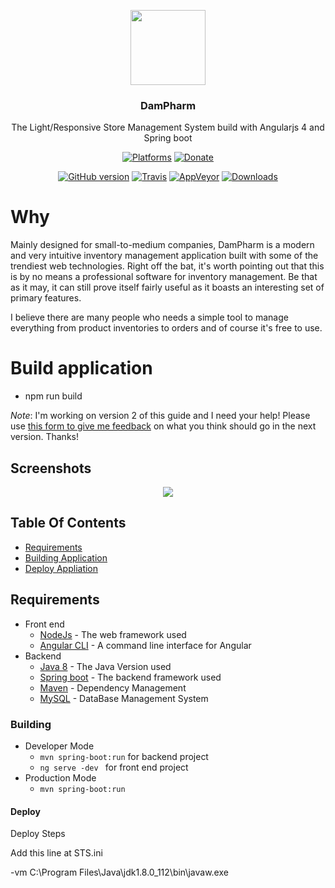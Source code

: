 
<p align="center">
  <img src="https://github.com/IndomaximTechID/storaji-ui/blob/master/src/assets/storaji.png?raw=true" height="120" />
  <h3 align="center">DamPharm</h3>
  <p align="center">The Light/Responsive Store Management System build with Angularjs 4 and Spring boot </p>
  <p align="center">
    <a href="https://github.com/IndomaximTechID/storaji/releases"><img src="https://img.shields.io/badge/platform-macOS%20%7C%20Windows%20%7C%20Linux-lightgrey.svg" alt="Platforms"></a>
    <a href="https://www.patreon.com/bePatron?c=1404837"><img src="https://img.shields.io/badge/donate-patreon-red.svg" alt="Donate"></a>
  </p>
  <p align="center">
    <a href="https://github.com/IndomaximTechID/storaji"><img src="https://img.shields.io/github/release/IndomaximTechID/storaji/all.svg" alt="GitHub version"></a>
    <a href="https://travis-ci.org/IndomaximTechID/storaji-ui"><img src="https://api.travis-ci.org/IndomaximTechID/storaji-ui.svg?branch=master" alt="Travis"></a>
    <a href="https://ci.appveyor.com/project/lowsprofile/storaji-ui"><img src="https://ci.appveyor.com/api/projects/status/github/indomaximtechid/storaji-ui?branch=master&svg=true" alt="AppVeyor"></a>
    <a href="https://github.com/IndomaximTechID/storaji/releases"><img src="https://img.shields.io/github/downloads/indomaximtechid/storaji/total.svg" alt="Downloads"></a>
  </p>
</p>

 

# Why

Mainly designed for small-to-medium companies, DamPharm is a modern and very intuitive inventory management application built with some of the trendiest web technologies. Right off the bat, it's worth pointing out that this is by no means a professional software for inventory management. Be that as it may, it can still prove itself fairly useful as it boasts an interesting set of primary features.

I believe there are many people who needs a simple tool to manage everything from product inventories to orders and of course it's free to use.

# Build application
 - npm run build
 
*Note*: I'm working on version 2 of this guide and I need your help! Please use [this form to give me feedback](https://goo.gl/forms/yoWihX9ZjPI9x24o1) on what you think should go in the next version. Thanks!

## Screenshots
<p align="center">
  <img src="https://github.com/IndomaximTechID/storaji/blob/gh-pages/screenshoots/cover.png?raw=true" />
</p>

## Table Of Contents

* [Requirements](#requirements)
* [Building Application](#building)
* [Deploy Appliation](#deploy)
 

## Requirements
* Front end
   * [NodeJs](https://nodejs.org/en/) - The web framework used
   * [Angular CLI](https://cli.angular.io/) - A command line interface for Angular
* Backend
   * [Java 8](http://www.oracle.com/technetwork/java/javase/overview/java8-2100321.html) - The Java Version used
   * [Spring boot](https://projects.spring.io/spring-boot/) - The backend framework used
   * [Maven](https://maven.apache.org/) - Dependency Management
   * [MySQL](https://maven.apache.org/) - DataBase Management System



### Building

* Developer Mode
   * ``` mvn spring-boot:run ```   for backend project
   * ``` ng serve -dev  ```         for front end project
* Production Mode
   * ``` mvn spring-boot:run ```


#### Deploy

Deploy Steps

Add this line at STS.ini

-vm 
C:\Program Files\Java\jdk1.8.0_112\bin\javaw.exe
